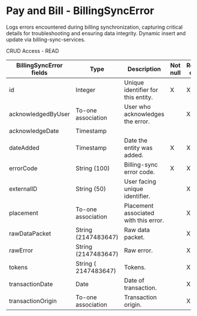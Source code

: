 # Pay and Bill - BillingSyncError

Logs errors encountered during billing synchronization, capturing critical details for troubleshooting and ensuring data integrity.
Dynamic insert and update via billing-sync-services.

CRUD Access - READ

<table>
<colgroup>
<col width="20%" />
<col width="20%" />
<col width="20%" />
<col width="20%" />
<col width="20%" />
</colgroup>
<thead>
<tr class="header">
<th>BillingSyncError fields</th>
<th>Type</th>
<th>Description</th>
<th>Not null</th>
<th>Read-only</th>
</tr>
</thead>
<tbody>
<tr class="odd">
<td>id</td>
<td>Integer</td>
<td>Unique identifier for this entity.</td>
<td>X</td>
<td>X</td>
</tr>
<tr class="even">
<td>acknowledgedByUser</td>
<td>To-one association</td>
<td>User who acknowledges the error.</td>
<td> </td>
<td>X</td>
</tr>
<tr class="odd">
<td>acknowledgeDate</td>
<td>Timestamp</td>
<td> </td>
<td> </td>
<td> </td>
</tr>
<tr class="even">
<td>dateAdded</td>
<td>Timestamp</td>
<td>Date the entity was added.</td>
<td>X</td>
<td>X</td>
</tr>
<tr class="odd">
<td>errorCode</td>
<td>String (100)</td>
<td>Billing-sync error code.</td>
<td>X</td>
<td>X</td>
</tr>
<tr class="even">
<td>externalID</td>
<td>String (50)</td>
<td>User facing unique identifier.</td>
<td> </td>
<td>X</td>
</tr>
<tr class="odd">
<td>placement</td>
<td>To-one association</td>
<td>Placement associated with this error.</td>
<td> </td>
<td>X</td>
</tr>
<tr class="even">
<td>rawDataPacket</td>
<td>String (2147483647)</td>
<td>Raw data packet.</td>
<td> </td>
<td>X</td>
</tr>
<tr class="odd">
<td>rawError</td>
<td>String (2147483647)</td>
<td>Raw error.</td>
<td> </td>
<td>X</td>
</tr>
<tr class="even">
<td>tokens</td>
<td><span>String (</span> <span>2147483647)</span></td>
<td>Tokens.</td>
<td> </td>
<td>X</td>
</tr>
<tr class="odd">
<td>transactionDate</td>
<td>Date</td>
<td>Date of transaction.</td>
<td> </td>
<td>X</td>
</tr>
<tr class="even">
<td>transactionOrigin</td>
<td>To-one association</td>
<td>Transaction origin.</td>
<td> </td>
<td>X</td>
</tr>
</tbody>
</table>


